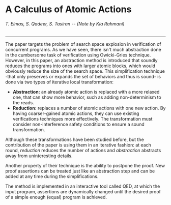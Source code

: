 # A Calculus of Atomic Actions
###### T. Elmas, S. Qadeer, S. Tasiran -- (Note by Kia Rahmani)
---
The paper targets the problem of search space explosion in verification of concurrent programs. As we have seen, there isn't much abstraction done in the cumbersome task of verification using Owicki-Gries technique. However, in this paper, an abstraction method is introduced that soundly reduces the programs into ones with larger atomic blocks, which would obviously reduce the size of the search space. This simplification technique -that only preserves or expands the set of behaviors and thus is sound- is done via two types of iterative local transformation:
- **Abstraction:** an already atomic action is replaced with a more relaxed one, that can show more behavior, such as adding non-determinism to the reads.
- **Reduction:** replaces a number of atomic actions with one new action. By having coarser-gained atomic actions, they can use existing verifications techniques more effectively. The transformation must consider non-interference safety conditions to ensure a sound transformation.

Although these transformations have been studied before, but the contribution of the paper is using them in an iterative fashion: at each round, *reduction* reduces the number of actions and *abstraction* abstracts away from uninteresting details. 

Another property of their technique is the ability to postpone the proof. New proof assertions can be treated just like an abstraction step and can be added at any time during the simplifications. 

The method is implemented in an interactive tool called QED, at which the input program, assertions are dynamically changed until the desired proof of a simple enough (equal) program is achieved. 
